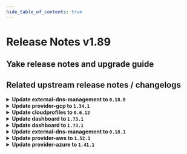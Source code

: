 ```yaml
---
hide_table_of_contents: true
---
```


# Release Notes v1.89

## Yake release notes and upgrade guide

## Related upstream release notes / changelogs


<details>
<summary><b>Update external-dns-management to <code>0.18.0</code></b></summary>

# [gardener/external-dns-management]

## ✨ New Features

- `[USER]` The Istio resource `Gateway` can now be annotated with `dns.gardener.cloud/dnsnames='*'` to enable the automatic creation of `DNSEntries` for domain names extracted from hosts fields in this resource or related `VirtualServices` resources.  
  The `Gateway` and `HTTPRoute` resources from the Gateway API are supported in a similar way. by @MartinWeindel [#354]

## Docker Images
- dns-controller-manager: `europe-docker.pkg.dev/gardener-project/releases/dns-controller-manager:v0.18.0`


</details>

<details>
<summary><b>Update provider-gcp to <code>1.34.1</code></b></summary>

# [gardener/gardener-extension-provider-gcp]

## 🏃 Others

- `[OPERATOR]` Admission controller will be deployed with the LEADER_ELECTION_NAMESPACE set to the pod namespace by @kon-angelo [#700]
- `[OPERATOR]` Enable storage pool in CSI driver by @kon-angelo [#698]

## Docker Images
- gardener-extension-admission-gcp: `europe-docker.pkg.dev/gardener-project/releases/gardener/extensions/admission-gcp:v1.34.1`
- gardener-extension-provider-gcp: `europe-docker.pkg.dev/gardener-project/releases/gardener/extensions/provider-gcp:v1.34.1`


</details>

<details>
<summary><b>Update cloudprofiles to <code>0.6.12</code></b></summary>

**Full Changelog**: https://github.com/gardener-community/cloudprofiles/compare/0.6.11...0.6.12

</details>

<details>
<summary><b>Update dashboard to <code>1.73.1</code></b></summary>

# [gardener/dashboard]

## 🐛 Bug Fixes

- `[USER]` Enhanced volume management for OpenStack workers  
  In the last dashboard release, we inadvertently introduced an issue that caused the loss of custom volume sizes for OpenStack workers when they were updated via the dashboard. This release brings a fix to this bug, ensuring that your custom volume configurations are retained post-update.  
  Additionally, we've improved the storage size configuration interface. Now, it's easier to distinguish between default and custom volumes. by @grolu [#1722]

## Docker Images
- dashboard: `europe-docker.pkg.dev/gardener-project/releases/gardener/dashboard:1.73.1`


</details>

<details>
<summary><b>Update dashboard to <code>1.73.1</code></b></summary>

# [gardener/dashboard]

## 🐛 Bug Fixes

- `[USER]` Enhanced volume management for OpenStack workers  
  In the last dashboard release, we inadvertently introduced an issue that caused the loss of custom volume sizes for OpenStack workers when they were updated via the dashboard. This release brings a fix to this bug, ensuring that your custom volume configurations are retained post-update.  
  Additionally, we've improved the storage size configuration interface. Now, it's easier to distinguish between default and custom volumes. by @grolu [#1722]

## Docker Images
- dashboard: `europe-docker.pkg.dev/gardener-project/releases/gardener/dashboard:1.73.1`


</details>

<details>
<summary><b>Update external-dns-management to <code>0.18.1</code></b></summary>

# [gardener/external-dns-management]

## 🐛 Bug Fixes

- `[OPERATOR]` Uncached listing of virtual services and httproutes by @MartinWeindel [#355]
- `[OPERATOR]` Ignore generated load balancer services of gateways. by @MartinWeindel [#355]

## Docker Images
- dns-controller-manager: `europe-docker.pkg.dev/gardener-project/releases/dns-controller-manager:v0.18.1`


</details>

<details>
<summary><b>Update provider-aws to <code>1.52.1</code></b></summary>

# [gardener/gardener-extension-provider-aws]

## 🏃 Others

- `[OPERATOR]` Admission controller will be deployed with the LEADER_ELECTION_NAMESPACE set to the pod namespace by @kon-angelo [#879]

## Docker Images
- gardener-extension-admission-aws: `europe-docker.pkg.dev/gardener-project/releases/gardener/extensions/admission-aws:v1.52.1`
- gardener-extension-provider-aws: `europe-docker.pkg.dev/gardener-project/releases/gardener/extensions/provider-aws:v1.52.1`


</details>

<details>
<summary><b>Update provider-azure to <code>1.41.1</code></b></summary>

# [gardener/gardener-extension-provider-azure]

## 🏃 Others

- `[OPERATOR]` Admission controller will be deployed with the LEADER_ELECTION_NAMESPACE set to the pod namespace by @AndreasBurger [#792]

## Docker Images
- gardener-extension-admission-azure: `europe-docker.pkg.dev/gardener-project/releases/gardener/extensions/admission-azure:v1.41.1`
- gardener-extension-provider-azure: `europe-docker.pkg.dev/gardener-project/releases/gardener/extensions/provider-azure:v1.41.1`


</details>
